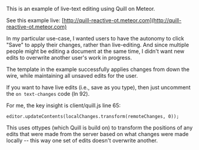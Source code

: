 This is an example of live-text editing using Quill on Meteor.

See this example live: [http://quill-reactive-ot.meteor.com](http://quill-reactive-ot.meteor.com)

In my particular use-case, I wanted users to have the autonomy to click "Save" to apply their changes, rather than live-editing. And since multiple people might be editing a document at the same time, I didn't want new edits to overwrite another user's work in progress.

The template in the example successfully applies changes from down the wire, while maintaining all unsaved edits for the user.

If you want to have live edits (i.e., save as you type), then just uncomment the `on text-changes` code (ln 92).

For me, the key insight is client/quill.js line 65:
```
editor.updateContents(localChanges.transform(remoteChanges, 0));
```
This uses ottypes (which Quill is build on) to transform the positions of any edits that were made from the server based on what changes were made locally -- this way one set of edits doesn't overwrite another.
